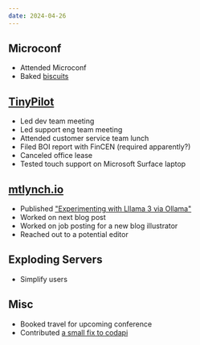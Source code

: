 ```yaml
---
date: 2024-04-26
---
```


## Microconf

- Attended Microconf
- Baked [biscuits](FpCZ.webp)

## [TinyPilot](https://tinypilotkvm.com)

- Led dev team meeting
- Led support eng team meeting
- Attended customer service team lunch
- Filed BOI report with FinCEN (required apparently?)
- Canceled office lease
- Tested touch support on Microsoft Surface laptop

## [mtlynch.io](https://mtlynch.io)

- Published ["Experimenting with Lllama 3 via Ollama"](https://mtlynch.io/notes/ollama-llama3/)
- Worked on next blog post
- Worked on job posting for a new blog illustrator
- Reached out to a potential editor

## Exploding Servers

- Simplify users

## Misc

- Booked travel for upcoming conference
- Contributed [a small fix to codapi](https://github.com/nalgeon/codapi-js/pull/23)
